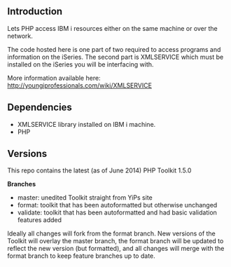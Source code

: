 Introduction
----------------------------
Lets PHP access IBM i resources either on the same machine or over the network. 

The code hosted here is one part of two required to access programs and information on the iSeries. The second part is XMLSERVICE which must be installed on the iSeries you will be interfacing with.

More information available here: http://youngiprofessionals.com/wiki/XMLSERVICE

Dependencies
----------------------------
* XMLSERVICE library installed on IBM i machine.
* PHP

Versions
----------------------------
This repo contains the latest (as of June 2014) PHP Toolkit 1.5.0

**Branches**
* master: unedited Toolkit straight from YiPs site
* format: toolkit that has been autoformatted but otherwise unchanged
* validate: toolkit that has been autoformatted and had basic validation features added

Ideally all changes will fork from the format branch. New versions of the Toolkit will overlay the master branch, the format branch will be updated to reflect the new version (but formatted), and all changes will merge with the format branch to keep feature branches up to date.
